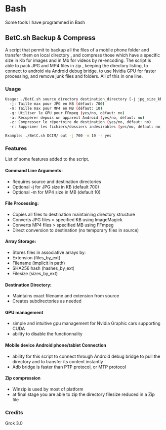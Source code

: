 # Bash
Some tools I have programmed in Bash

## BetC.sh Backup & Compress
A script that permit to backup all the files of a mobile phone folder and transfer them on local directory , and compress those which have a specific size in Kb for images and in Mb for videos by re-encoding. The script is able to pack JPG and MP4 files in  zip , keeping the directory listing, to connect to android via Android debug bridge, to use Nvidia GPU for faster processing, and remove junk files and folders. All of this in one line.

### Usage
```sh
Usage: ./BetC.sh source_directory destination_directory [-j jpg_size_kb] [-m mp4_size_mb] [-g yes|no] [-a yes|no] [-z yes|no] [-r yes|no]
  -j: Taille max pour JPG en KB (défaut: 700)
  -m: Taille max pour MP4 en MB (défaut: 10)
  -g: Utiliser le GPU pour FFmpeg (yes/no, défaut: no)
  -a: Récupérer depuis un appareil Android (yes/no, défaut: no)
  -z: Compresser le répertoire de destination (yes/no, défaut: no)
  -r: Supprimer les fichiers/dossiers indésirables (yes/no, défaut: no)

Example: ./BetC.sh DCIM/ out -j 700 -m 10 -r yes
```
### Features
List of some features added to the script.

#### Command Line Arguments:
* Requires source and destination directories
* Optional -j for JPG size in KB (default 700)
* Optional -m for MP4 size in MB (default 10)
#### File Processing:
* Copies all files to destination maintaining directory structure
* Converts JPG files > specified KB using ImageMagick
* Converts MP4 files > specified MB using FFmpeg
* Direct conversion to destination (no temporary files in source)

#### Array Storage:
* Stores files in associative arrays by:
 * Extension (files_by_ext)
 * Filename (implicit in path)
 * SHA256 hash (hashes_by_ext)
 * Filesize (sizes_by_ext)

#### Destination Directory:
* Maintains exact filename and extension from source
* Creates subdirectories as needed

#### GPU management
* simple and intuitive gpu management for Nvidia Graphic cars supporting CUDA
* ability to disable the functionnality

#### Mobile device Android phone/tablet Connection
* ability for this script to connect through Android debug bridge to pull the directory and to transfer its content instantly
* Adb bridge is faster than PTP protocol, or MTP protocol

#### Zip compression
* Winzip is used by most of platform
* at final stage you are able to zip the directory filesize reduced in a Zip file

### Credits 
Grok 3.0

